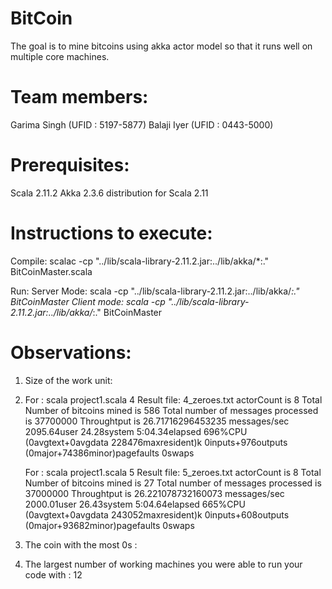 BitCoin
=======
The goal is to mine bitcoins using akka actor model so that it runs well on multiple core machines.

Team members:
=======
Garima Singh (UFID : 5197-5877)
Balaji Iyer  (UFID : 0443-5000)

Prerequisites:
=======
Scala 2.11.2
Akka 2.3.6 distribution for Scala 2.11

Instructions to execute:
=======
Compile:
	scalac -cp  "../lib/scala-library-2.11.2.jar:../lib/akka/*:." BitCoinMaster.scala

Run:
	Server Mode: scala -cp  "../lib/scala-library-2.11.2.jar:../lib/akka/*:." BitCoinMaster <number of zeros>
	Client mode: scala -cp  "../lib/scala-library-2.11.2.jar:../lib/akka/*:." BitCoinMaster <server ip>

Observations:
=======

1. Size of the work unit:



2. For : scala project1.scala 4
	Result file: 4_zeroes.txt
	actorCount is 8
	Total Number of bitcoins mined is 586
	Total number of messages processed is 37700000
	Throughtput is 26.71716296453235 messages/sec
	2095.64user 24.28system 5:04.34elapsed 696%CPU (0avgtext+0avgdata 228476maxresident)k
	0inputs+976outputs (0major+74386minor)pagefaults 0swaps

   For : scala project1.scala 5
    Result file: 5_zeroes.txt
    actorCount is 8
	Total Number of bitcoins mined is 27
	Total number of messages processed is 37000000
	Throughtput is 26.221078732160073 messages/sec
	2000.01user 26.43system 5:04.64elapsed 665%CPU (0avgtext+0avgdata 243052maxresident)k
	0inputs+608outputs (0major+93682minor)pagefaults 0swaps



3. The coin with the most 0s :

4. The largest number of working machines you were able to run your code with : 12






